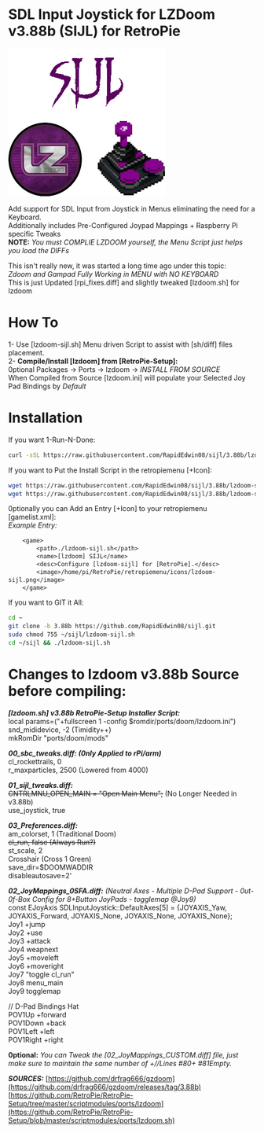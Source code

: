 # SDL Input Joystick for LZDoom v3.88b (SIJL) for RetroPie  
![lzdoom-sijl.png](https://raw.githubusercontent.com/RapidEdwin08/sijl/3.88b/lzdoom-sijl.png)  

Add support for SDL Input from Joystick in Menus eliminating the need for a Keyboard.  
Additionally includes Pre-Configured Joypad Mappings + Raspberry Pi specific Tweaks  
**NOTE:** *You must COMPLIE LZDOOM yourself, the Menu Script just helps you load the DIFFs*  

This isn't really new, it was started a long time ago under this topic:  
*Zdoom and Gampad Fully Working in MENU with NO KEYBOARD*  
This is just Updated [rpi_fixes.diff] and slightly tweaked [lzdoom.sh] for lzdoom  

# How To  
1- Use [lzdoom-sijl.sh] Menu driven Script to assist with [sh/diff] files placement.  
2- **Compile/Install [lzdoom] from [RetroPie-Setup]:**  
0ptional Packages -> Ports -> lzdoom -> *INSTALL FROM SOURCE*  
When Compiled from Source [lzdoom.ini] will populate your Selected Joy Pad Bindings by *Default*  

# Installation  
If you want 1-Run-N-Done:
```bash
curl -sSL https://raw.githubusercontent.com/RapidEdwin08/sijl/3.88b/lzdoom-sijl.sh  | bash
```

If you want to Put the Install Script in the retropiemenu [+Icon]:  

```bash
wget https://raw.githubusercontent.com/RapidEdwin08/sijl/3.88b/lzdoom-sijl.sh -P ~/RetroPie/retropiemenu
wget https://raw.githubusercontent.com/RapidEdwin08/sijl/3.88b/lzdoom-sijl.png -P ~/RetroPie/retropiemenu/icons
```

0ptionally you can Add an Entry [+Icon] to your retropiemenu [gamelist.xml]:  
*Example Entry:*  
```
	<game>
		<path>./lzdoom-sijl.sh</path>
		<name>[lzdoom] SIJL</name>
		<desc>Configure [lzdoom-sijl] for [RetroPie].</desc>
		<image>/home/pi/RetroPie/retropiemenu/icons/lzdoom-sijl.png</image>
	</game>
```

If you want to GIT it All:  
```bash
cd ~
git clone -b 3.88b https://github.com/RapidEdwin08/sijl.git
sudo chmod 755 ~/sijl/lzdoom-sijl.sh
cd ~/sijl && ./lzdoom-sijl.sh
```

# Changes to lzdoom v3.88b Source before compiling:  

***[lzdoom.sh] v3.88b RetroPie-Setup Installer Script:***  
local params=("+fullscreen 1 -config $romdir/ports/doom/lzdoom.ini")  
snd_mididevice, -2 (Timidity++)  
mkRomDir "ports/doom/mods"  

***00_sbc_tweaks.diff: (0nly Applied to rPi/arm)***  
cl_rockettrails, 0  
r_maxparticles, 2500 (Lowered from 4000)  

***01_sijl_tweaks.diff:***  
~~CNTRLMNU_OPEN_MAIN = "Open Main Menu";~~ (No Longer Needed in v3.88b)  
use_joystick, true  

***03_Preferences.diff:***  
am_colorset, 1 (Traditional Doom)  
~~cl_run, false (Always Run?)~~  
st_scale, 2  
Crosshair (Cross 1 Green)  
save_dir=$DOOMWADDIR  
disableautosave=2'  

***02_JoyMappings_0SFA.diff:*** *(Neutral Axes - Multiple D-Pad Support - 0ut-0f-Box Config for 8+Button JoyPads - togglemap @Joy9)*  
const EJoyAxis SDLInputJoystick::DefaultAxes[5] = {JOYAXIS_Yaw, JOYAXIS_Forward, JOYAXIS_None, JOYAXIS_None, JOYAXIS_None};  
Joy1 +jump  
Joy2 +use  
Joy3 +attack  
Joy4 weapnext  
Joy5 +moveleft  
Joy6 +moveright  
Joy7 "toggle cl_run"  
Joy8 menu_main  
Joy9 togglemap  
  
// D-Pad Bindings Hat  
POV1Up +forward  
POV1Down +back  
POV1Left +left  
POV1Right +right  
  
**0ptional:**
*You can Tweak the [02_JoyMappings_CUSTOM.diff] file, just make sure to maintain the same number of +//Lines #80+ #81Empty.*  

***SOURCES:***
[https://github.com/drfrag666/gzdoom](https://github.com/drfrag666/gzdoom/releases/tag/3.88b)  
[https://github.com/RetroPie/RetroPie-Setup/tree/master/scriptmodules/ports/lzdoom](https://github.com/RetroPie/RetroPie-Setup/blob/master/scriptmodules/ports/lzdoom.sh)  
